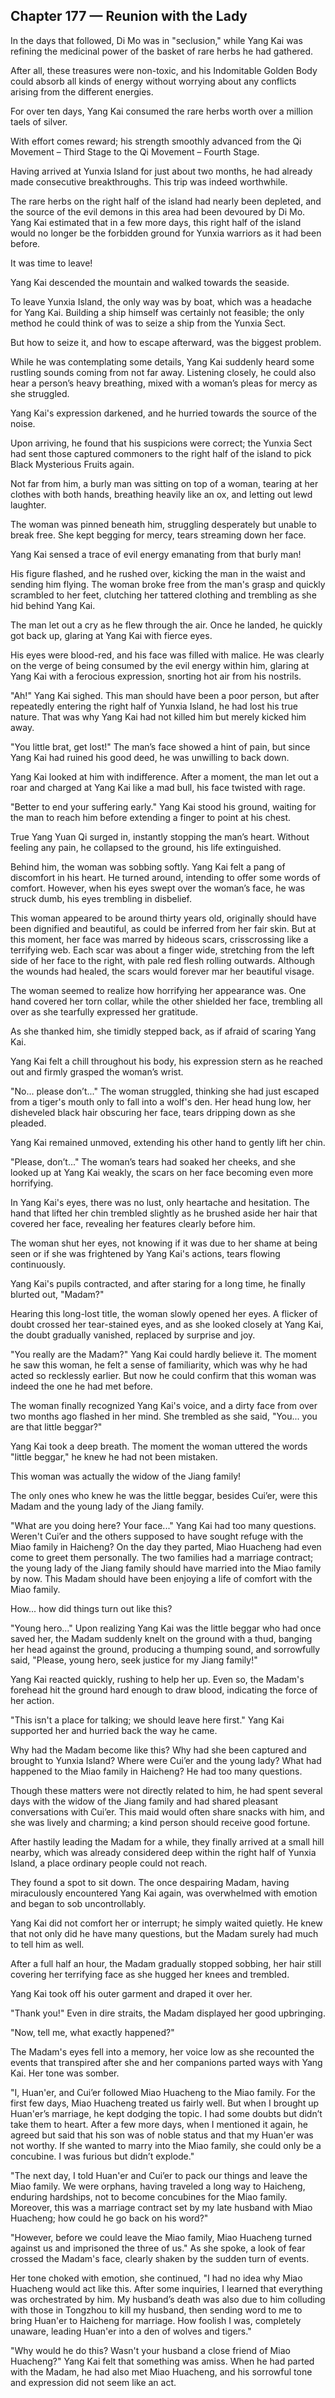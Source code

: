 ## Chapter 177 — Reunion with the Lady

In the days that followed, Di Mo was in "seclusion," while Yang Kai was refining the medicinal power of the basket of rare herbs he had gathered.

After all, these treasures were non-toxic, and his Indomitable Golden Body could absorb all kinds of energy without worrying about any conflicts arising from the different energies.

For over ten days, Yang Kai consumed the rare herbs worth over a million taels of silver.

With effort comes reward; his strength smoothly advanced from the Qi Movement – Third Stage to the Qi Movement – Fourth Stage.

Having arrived at Yunxia Island for just about two months, he had already made consecutive breakthroughs. This trip was indeed worthwhile.

The rare herbs on the right half of the island had nearly been depleted, and the source of the evil demons in this area had been devoured by Di Mo. Yang Kai estimated that in a few more days, this right half of the island would no longer be the forbidden ground for Yunxia warriors as it had been before.

It was time to leave!

Yang Kai descended the mountain and walked towards the seaside.

To leave Yunxia Island, the only way was by boat, which was a headache for Yang Kai. Building a ship himself was certainly not feasible; the only method he could think of was to seize a ship from the Yunxia Sect.

But how to seize it, and how to escape afterward, was the biggest problem.

While he was contemplating some details, Yang Kai suddenly heard some rustling sounds coming from not far away. Listening closely, he could also hear a person’s heavy breathing, mixed with a woman’s pleas for mercy as she struggled.

Yang Kai's expression darkened, and he hurried towards the source of the noise.

Upon arriving, he found that his suspicions were correct; the Yunxia Sect had sent those captured commoners to the right half of the island to pick Black Mysterious Fruits again.

Not far from him, a burly man was sitting on top of a woman, tearing at her clothes with both hands, breathing heavily like an ox, and letting out lewd laughter.

The woman was pinned beneath him, struggling desperately but unable to break free. She kept begging for mercy, tears streaming down her face.

Yang Kai sensed a trace of evil energy emanating from that burly man!

His figure flashed, and he rushed over, kicking the man in the waist and sending him flying. The woman broke free from the man's grasp and quickly scrambled to her feet, clutching her tattered clothing and trembling as she hid behind Yang Kai.

The man let out a cry as he flew through the air. Once he landed, he quickly got back up, glaring at Yang Kai with fierce eyes.

His eyes were blood-red, and his face was filled with malice. He was clearly on the verge of being consumed by the evil energy within him, glaring at Yang Kai with a ferocious expression, snorting hot air from his nostrils.

"Ah!" Yang Kai sighed. This man should have been a poor person, but after repeatedly entering the right half of Yunxia Island, he had lost his true nature. That was why Yang Kai had not killed him but merely kicked him away.

"You little brat, get lost!" The man’s face showed a hint of pain, but since Yang Kai had ruined his good deed, he was unwilling to back down.

Yang Kai looked at him with indifference. After a moment, the man let out a roar and charged at Yang Kai like a mad bull, his face twisted with rage.

"Better to end your suffering early." Yang Kai stood his ground, waiting for the man to reach him before extending a finger to point at his chest.

True Yang Yuan Qi surged in, instantly stopping the man’s heart. Without feeling any pain, he collapsed to the ground, his life extinguished.

Behind him, the woman was sobbing softly. Yang Kai felt a pang of discomfort in his heart. He turned around, intending to offer some words of comfort. However, when his eyes swept over the woman’s face, he was struck dumb, his eyes trembling in disbelief.

This woman appeared to be around thirty years old, originally should have been dignified and beautiful, as could be inferred from her fair skin. But at this moment, her face was marred by hideous scars, crisscrossing like a terrifying web. Each scar was about a finger wide, stretching from the left side of her face to the right, with pale red flesh rolling outwards. Although the wounds had healed, the scars would forever mar her beautiful visage.

The woman seemed to realize how horrifying her appearance was. One hand covered her torn collar, while the other shielded her face, trembling all over as she tearfully expressed her gratitude.

As she thanked him, she timidly stepped back, as if afraid of scaring Yang Kai.

Yang Kai felt a chill throughout his body, his expression stern as he reached out and firmly grasped the woman’s wrist.

"No... please don’t..." The woman struggled, thinking she had just escaped from a tiger's mouth only to fall into a wolf's den. Her head hung low, her disheveled black hair obscuring her face, tears dripping down as she pleaded.

Yang Kai remained unmoved, extending his other hand to gently lift her chin.

"Please, don’t..." The woman’s tears had soaked her cheeks, and she looked up at Yang Kai weakly, the scars on her face becoming even more horrifying.

In Yang Kai's eyes, there was no lust, only heartache and hesitation. The hand that lifted her chin trembled slightly as he brushed aside her hair that covered her face, revealing her features clearly before him.

The woman shut her eyes, not knowing if it was due to her shame at being seen or if she was frightened by Yang Kai's actions, tears flowing continuously.

Yang Kai's pupils contracted, and after staring for a long time, he finally blurted out, "Madam?"

Hearing this long-lost title, the woman slowly opened her eyes. A flicker of doubt crossed her tear-stained eyes, and as she looked closely at Yang Kai, the doubt gradually vanished, replaced by surprise and joy.

"You really are the Madam?" Yang Kai could hardly believe it. The moment he saw this woman, he felt a sense of familiarity, which was why he had acted so recklessly earlier. But now he could confirm that this woman was indeed the one he had met before.

The woman finally recognized Yang Kai's voice, and a dirty face from over two months ago flashed in her mind. She trembled as she said, "You... you are that little beggar?"

Yang Kai took a deep breath. The moment the woman uttered the words "little beggar," he knew he had not been mistaken.

This woman was actually the widow of the Jiang family!

The only ones who knew he was the little beggar, besides Cui’er, were this Madam and the young lady of the Jiang family.

"What are you doing here? Your face..." Yang Kai had too many questions. Weren't Cui’er and the others supposed to have sought refuge with the Miao family in Haicheng? On the day they parted, Miao Huacheng had even come to greet them personally. The two families had a marriage contract; the young lady of the Jiang family should have married into the Miao family by now. This Madam should have been enjoying a life of comfort with the Miao family.

How... how did things turn out like this?

"Young hero..." Upon realizing Yang Kai was the little beggar who had once saved her, the Madam suddenly knelt on the ground with a thud, banging her head against the ground, producing a thumping sound, and sorrowfully said, "Please, young hero, seek justice for my Jiang family!"

Yang Kai reacted quickly, rushing to help her up. Even so, the Madam's forehead hit the ground hard enough to draw blood, indicating the force of her action.

"This isn't a place for talking; we should leave here first." Yang Kai supported her and hurried back the way he came.

Why had the Madam become like this? Why had she been captured and brought to Yunxia Island? Where were Cui’er and the young lady? What had happened to the Miao family in Haicheng? He had too many questions.

Though these matters were not directly related to him, he had spent several days with the widow of the Jiang family and had shared pleasant conversations with Cui’er. This maid would often share snacks with him, and she was lively and charming; a kind person should receive good fortune.

After hastily leading the Madam for a while, they finally arrived at a small hill nearby, which was already considered deep within the right half of Yunxia Island, a place ordinary people could not reach.

They found a spot to sit down. The once despairing Madam, having miraculously encountered Yang Kai again, was overwhelmed with emotion and began to sob uncontrollably.

Yang Kai did not comfort her or interrupt; he simply waited quietly. He knew that not only did he have many questions, but the Madam surely had much to tell him as well.

After a full half an hour, the Madam gradually stopped sobbing, her hair still covering her terrifying face as she hugged her knees and trembled.

Yang Kai took off his outer garment and draped it over her.

"Thank you!" Even in dire straits, the Madam displayed her good upbringing.

"Now, tell me, what exactly happened?"

The Madam's eyes fell into a memory, her voice low as she recounted the events that transpired after she and her companions parted ways with Yang Kai. Her tone was somber.

"I, Huan'er, and Cui’er followed Miao Huacheng to the Miao family. For the first few days, Miao Huacheng treated us fairly well. But when I brought up Huan'er’s marriage, he kept dodging the topic. I had some doubts but didn’t take them to heart. After a few more days, when I mentioned it again, he agreed but said that his son was of noble status and that my Huan'er was not worthy. If she wanted to marry into the Miao family, she could only be a concubine. I was furious but didn’t explode."

"The next day, I told Huan'er and Cui’er to pack our things and leave the Miao family. We were orphans, having traveled a long way to Haicheng, enduring hardships, not to become concubines for the Miao family. Moreover, this was a marriage contract set by my late husband with Miao Huacheng; how could he go back on his word?"

"However, before we could leave the Miao family, Miao Huacheng turned against us and imprisoned the three of us." As she spoke, a look of fear crossed the Madam's face, clearly shaken by the sudden turn of events.

Her tone choked with emotion, she continued, "I had no idea why Miao Huacheng would act like this. After some inquiries, I learned that everything was orchestrated by him. My husband’s death was also due to him colluding with those in Tongzhou to kill my husband, then sending word to me to bring Huan'er to Haicheng for marriage. How foolish I was, completely unaware, leading Huan'er into a den of wolves and tigers."

"Why would he do this? Wasn't your husband a close friend of Miao Huacheng?" Yang Kai felt that something was amiss. When he had parted with the Madam, he had also met Miao Huacheng, and his sorrowful tone and expression did not seem like an act.